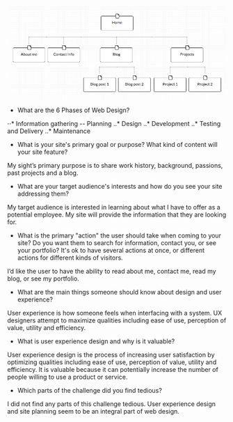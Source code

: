 ![Site Map](imgs/site-map.png)

+ What are the 6 Phases of Web Design?

⋅⋅* Information gathering
-- Planning
..* Design
..* Development
..* Testing and Delivery
..* Maintenance

+ What is your site's primary goal or purpose? What kind of content will your site feature?

My sight’s primary purpose is to share work history, background, passions, past projects and a blog.

+ What are your target audience's interests and how do you see your site addressing them?

My target audience is interested in learning about what I have to offer as a potential employee. My site will provide the information that they are looking for.

+ What is the primary "action" the user should take when coming to your site? Do you want them to search for information, contact you, or see your portfolio? It's ok to have several actions at once, or different actions for different kinds of visitors.

I’d like the user to have the ability to read about me, contact me, read my blog, or see my portfolio.

+ What are the main things someone should know about design and user experience?

User experience is how someone feels when interfacing with a system. UX designers attempt to maximize qualities including ease of use, perception of value, utility and efficiency.

+ What is user experience design and why is it valuable?

User experience design is the process of increasing user satisfaction by optimizing qualities including ease of use, perception of value, utility and efficiency. It is valuable because it can potentially increase the number of people willing to use a product or service.

+ Which parts of the challenge did you find tedious?

I did not find any parts of this challenge tedious. User experience design and site planning seem to be an integral part of web design.
